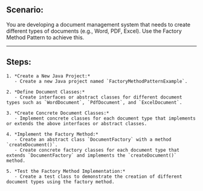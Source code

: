 ## Scenario:
You are developing a document management system that needs to create different types of documents (e.g., Word, PDF, Excel). Use the Factory Method Pattern to achieve this.

---

## Steps:

    1. *Create a New Java Project:*
       - Create a new Java project named `FactoryMethodPatternExample`.
    
    2. *Define Document Classes:*
       - Create interfaces or abstract classes for different document types such as `WordDocument`, `PdfDocument`, and `ExcelDocument`.
    
    3. *Create Concrete Document Classes:*
       - Implement concrete classes for each document type that implements or extends the above interfaces or abstract classes.
    
    4. *Implement the Factory Method:*
       - Create an abstract class `DocumentFactory` with a method `createDocument()`.
       - Create concrete factory classes for each document type that extends `DocumentFactory` and implements the `createDocument()` method.

    5. *Test the Factory Method Implementation:*
       - Create a test class to demonstrate the creation of different document types using the factory method.

